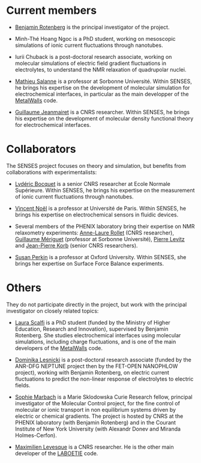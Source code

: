 
Current members
===============

* [Benjamin Rotenberg](https://www.phenix.cnrs.fr/spip.php?article271) is the principal investigator of the project.

* Minh-Thé Hoang Ngoc is a PhD student, working on mesoscopic simulations of ionic current fluctuations through nanotubes.

* Iurii Chuback is a post-doctoral research associate, working on molecular simulations of electric field gradient fluctuations in electrolytes, to understand the NMR relaxation of quadrupolar nuclei.

* [Mathieu Salanne](https://www.phenix.cnrs.fr/spip.php?article305) is a professor at Sorbonne Université.  Within SENSES, he brings his expertise on the development of molecular simulation for 
electrochemical interfaces, in particular as the main developper of the [MetalWalls](https://gitlab.com/ampere2/metalwalls/) code.
 
* [Guillaume Jeanmairet](https://www.phenix.cnrs.fr/spip.php?rubrique328) is a CNRS researcher. Within SENSES, he brings his expertise on the development of molecular density functional theory for 
electrochemical interfaces.

Collaborators
=============

The SENSES project focuses on theory and simulation, but benefits from collaborations with experimentalists:

* [Lydéric Bocquet](http://www.phys.ens.fr/~lbocquet/) is a senior CNRS researcher at Ecole Normale Supérieure. Within SENSES, he brings his expertise on the measurement of ionic current fluctuations through nanotubes.

* [Vincent Noël](http://www.chimie.univ-paris-diderot.fr/fr/annuaire/itodys/vincent-noel) is a professor at Université de Paris. Within SENSES, he brings his expertise on electrochemical sensors in fluidic devices.

* Several members of the PHENIX laboratory bring their expertise on NMR relaxometry experiments: [Anne-Laure Rollet](https://www.phenix.cnrs.fr/spip.php?rubrique141) (CNRS researcher), [Guillaume Mériguet](https://www.phenix.cnrs.fr/spip.php?rubrique50) (professor at Sorbonne Université), [Pierre Levitz](https://www.phenix.cnrs.fr/spip.php?rubrique206) and [Jean-Pierre Korb](https://www.phenix.cnrs.fr/spip.php?rubrique332) (senior CNRS researchers).

* [Susan Perkin](http://research.chem.ox.ac.uk/susan-perkin.aspx) is a professor at Oxford University. Within SENSES, she brings her expertise on Surface Force Balance experiments.


Others
======

They do not participate directly in the project, but work with the principal investigator on closely related topics:

* [Laura Scalfi](https://www.phenix.cnrs.fr/spip.php?rubrique334) is a PhD student (funded by the Ministry of Higher Education, Research and Innovation), supervised by Benjamin Rotenberg. She studies electrochemical interfaces using molecular simulations, including charge fluctuations, and is one of the main developers of the [MetalWalls](https://gitlab.com/ampere2/metalwalls/) code.  

* [Dominika Lesnicki](https://www.phenix.cnrs.fr/spip.php?rubrique330) is a post-doctoral research associate (funded by the ANR-DFG NEPTUNE project then by the FET-OPEN NANOPHLOW project), working with Benjamin Rotenberg, on electric current fluctuations to predict the non-linear response of electrolytes to electric fields.

* [Sophie Marbach](http://sophie.marbach.fr/) is a Marie Sklodowska Curie Research fellow, principal investigator of the Molecular Control project, for the fine control of molecular or ionic transport  in  non  equilibrium  systems  driven  by  electric  or  chemical  gradients. The project is hosted by CNRS at the PHENIX laboratory (with Benjamin Rotenberg) and in the Courant Institute of New York University (with Alexandr Donev and Miranda Holmes-Cerfon).

* [Maximilien Levesque](https://www.researchgate.net/profile/Maximilien_Levesque) is a CNRS researcher. He is the other main developer of the [LABOETIE](https://github.com/benrotenberg/laboetie) code.

<!-- Past members
============ -->

<br>

